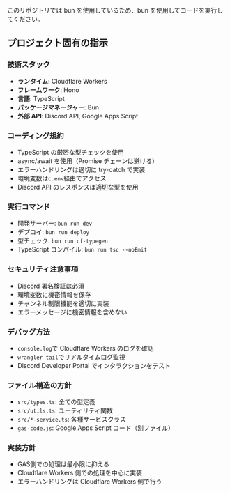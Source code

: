 このリポジトリでは bun を使用しているため、bun を使用してコードを実行してください。

## プロジェクト固有の指示

### 技術スタック

- **ランタイム**: Cloudflare Workers
- **フレームワーク**: Hono
- **言語**: TypeScript
- **パッケージマネージャー**: Bun
- **外部 API**: Discord API, Google Apps Script

### コーディング規約

- TypeScript の厳密な型チェックを使用
- async/await を使用（Promise チェーンは避ける）
- エラーハンドリングは適切に try-catch で実装
- 環境変数は`c.env`経由でアクセス
- Discord API のレスポンスは適切な型を使用

### 実行コマンド

- 開発サーバー: `bun run dev`
- デプロイ: `bun run deploy`
- 型チェック: `bun run cf-typegen`
- TypeScript コンパイル: `bun run tsc --noEmit`

### セキュリティ注意事項

- Discord 署名検証は必須
- 環境変数に機密情報を保存
- チャンネル制限機能を適切に実装
- エラーメッセージに機密情報を含めない

### デバッグ方法

- `console.log`で Cloudflare Workers のログを確認
- `wrangler tail`でリアルタイムログ監視
- Discord Developer Portal でインタラクションをテスト

### ファイル構造の方針

- `src/types.ts`: 全ての型定義
- `src/utils.ts`: ユーティリティ関数
- `src/*-service.ts`: 各種サービスクラス
- `gas-code.js`: Google Apps Script コード（別ファイル）

### 実装方針
- GAS側での処理は最小限に抑える
- Cloudflare Workers 側での処理を中心に実装
- エラーハンドリングは Cloudflare Workers 側で行う